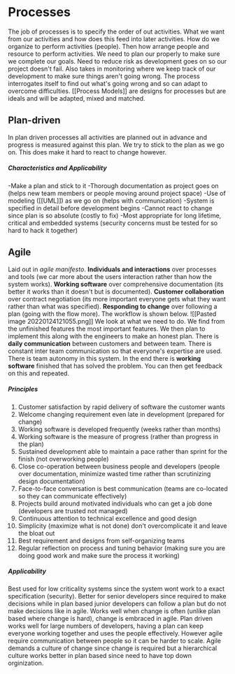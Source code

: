 # Processes
The job of processes is to specify the order of out activities. What we want from our activities and how does this feed into later activities. How do we organize to perform activities (people). Then how arrange people and resource to perform activities. We need to plan our properly to make sure we complete our goals. Need to reduce risk as development goes on so our project doesn't fail. Also takes in monitoring where we keep track of our development to make sure things aren't going wrong. The process interrogates itself to find out what's going wrong and so can adapt to overcome difficulties. [[Process Models]] are designs for processes but are ideals and will be adapted, mixed and matched.

## Plan-driven
In plan driven processes all activities are planned out in advance and progress is measured against this plan. We try to stick to the plan as we go on. This does make it hard to react to change however.

##### Characteristics and Applicability
-Make a plan and stick to it
-Thorough documentation as project goes on (helps new team members or people moving around project space)
-Use of modeling ([[UML]]) as we go on (helps with communication)
-System is specified in detail before development begins
-Cannot react to change since plan is so absolute (costly to fix)
-Most appropriate for long lifetime, critical and embedded systems (security concerns must be tested for so hard to hack it together)

## Agile
Laid out in *agile manifesto*. **Individuals and interactions** over processes and tools (we car more about the users interaction rather than how the system works). **Working software** over comprehensive documentation (its better it works than it doesn't but is documented). **Customer collaboration** over contract negotiation (its more important everyone gets what they want rather than what was specified). **Responding to change** over following a plan (going with the flow more). The workflow is shown below.
![[Pasted image 20220124121055.png]]
We look at what we need to do. We find from the unfinished features the most important features. We then plan to implement this along with the engineers to make an honest plan. There is **daily communication** between customers and between team. There is constant inter team communication so that everyone's expertise are used. There is team autonomy in this system. In the end there is **working software** finished that has solved the problem. You can then get feedback on this and repeated.

##### Principles
1. Customer satisfaction by rapid delivery of software the customer wants
2. Welcome changing requirement even late in development (prepared for change)
3. Working software is developed frequently (weeks rather than months)
4. Working software is the measure of progress (rather than progress in the plan)
5. Sustained development able to maintain a pace rather than sprint for the finish (not overworking people)
6. Close co-operation between business people and developers (people over documentation, minimize wasted time rather than scrutinizing design documentation)
7. Face-to-face conversation is best communication (teams are co-located so they can communicate effectively)
8. Projects build around motivated individuals who can get a job done (developers are trusted not managed)
9. Continuous attention to technical excellence and good design
10. Simplicity (maximize what is not done) don't overcomplicate it and leave the bloat out
11. Best requirement and designs from self-organizing teams
12. Regular reflection on process and tuning behavior (making sure you are doing good work and make sure the process it working)

##### Applicability
Best used for low criticality systems since the system wont work to a exact specification (security). Better for senior developers since required to make decisions while in plan based junior developers can follow a plan but do not make decisions like in agile. Works well when change is often (unlike plan based where change is hard), change is embraced in agile. Plan driven works well for large numbers of developers, having a plan can keep everyone working together and uses the people effectively. However agile require communication between people so it can be harder to scale. Agile demands a culture of change since change is required but a hierarchical culture works better in plan based since need to have top down orginization.